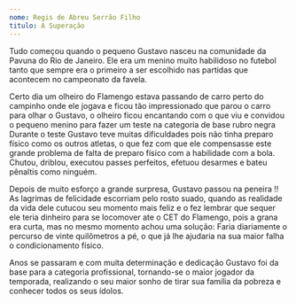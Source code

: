 ```yaml
---
nome: Regis de Abreu Serrão Filho
titulo: A Superação
---
```


Tudo começou quando o pequeno Gustavo nasceu na comunidade da Pavuna do Rio de Janeiro. Ele era um menino muito habilidoso no futebol tanto que sempre era o primeiro a ser escolhido nas partidas que acontecem no campeonato da favela.

Certo dia um olheiro do Flamengo estava passando de carro perto do campinho onde ele jogava e ficou tão impressionado que parou o carro para olhar o Gustavo, o olheiro ficou encantando com o que viu e convidou o pequeno menino para fazer um teste na categoria de base rubro negra 
Durante o teste Gustavo teve muitas dificuldades pois não tinha preparo físico como os outros atletas, o que fez com  que ele  compensasse  este grande problema de falta de preparo físico com a habilidade com a bola. Chutou, driblou, executou passes perfeitos,  efetuou desarmes e bateu pênaltis como ninguém.

Depois de muito esforço a grande surpresa, Gustavo passou na peneira !! As lagrimas de felicidade escorriam pelo rosto suado, quando  as realidade da vida dele cutucou seu momento mais feliz e o fez lembrar que sequer ele teria dinheiro para se locomover ate o CET do Flamengo, pois a grana era curta, mas no mesmo momento achou uma solução: Faria diariamente o percurso de vinte quilômetros a pé, o que já lhe ajudaria na sua maior falha o condicionamento físico.

Anos se passaram e com muita determinação e dedicação Gustavo foi  da base para a categoria profissional, tornando-se o maior jogador da temporada, realizando o seu maior sonho de tirar sua família da pobreza e conhecer todos os seus ídolos.

